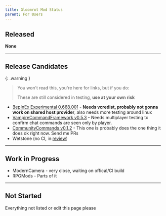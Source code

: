 ```yaml
---
title: Gloomrot Mod Status
parent: For Users
---
```


## Released
**None**

---

## Release Candidates

{: .warning }
> You won't read this, you're here for links, but if you do:
>
> These are still considered in testing, **use at your own risk**

- [BepInEx Experimental 0.668.001](https://github.com/decaprime/VRising-Modding/releases/tag/0.668.001) - **Needs vcredist, probably not gonna work on shared host provider**, also needs more testing around linux
- [VampireCommandFramework v0.5.3](https://github.com/decaprime/VampireCommandFramework/releases/tag/v0.5.3) - Needs multiplayer testing to confirm chat commands are seen only by player.
- [CommunityCommands v0.1.2](https://github.com/decaprime/CommunityCommands/releases/tag/v0.1.2) - This one is probably does the one thing it does ok right now. Send me PRs
- Wetstone (no CI, in [review](https://github.com/molenzwiebel/Wetstone/pull/12))

---

## Work in Progress
- ModernCamera - very close, waiting on offical/CI build
- RPGMods - Parts of it

---

## Not Started
Everything not listed or edit this page please

